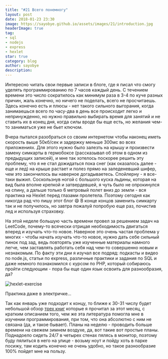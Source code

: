 ```yaml
---
title: "#21 Всего понемногу"
layout: post
date: 2018-01-23 23:30
image: https://sayobye.github.io/assets/images/21/introduction.jpg
headerImage: true
tag:
- sql
- nodejs
- express
- hexlet
star: true
category: blog
author: sayobye
description:
---
```


Интересно читать свои первые записи в блоге, где я писал что смогу уделять программированию по 7 часов каждый день. С течением времени это число сократилось как минимум раза в 3-4 по куче разных причин, жаль конечно, но ничего не поделать, всего не просчитаешь. Здесь конечно есть и плюсы - нет такого сильного выгорания, когда занимаешься всего по часу-два в день все происходит легко и непринужденно, но нужно правильно выбирать время для занятий и не ставить их в конец дня, когда силы вроде бы еще есть, но желания чем-то заниматься уже не бьет ключом. 

Вчера пытался разобраться со своим интернетом чтобы наконец иметь скорость выше 50кб/сек и задержку меньше 300мс во всех приложениях. Для этого нужно было залезть на крышу и произвести замену симкарты в гермобоксе (рассказывал об этом в одном из предыдущих записей), и мне так хотелось поскорее решить эту проблему, что я не стал дожидаться пока снег (как оказалось далее - еще и лед) на крыше растает и полез прямо на заледеневший шифер, чем это закончилось вы наверное догадываетесь. Спойлерну - я все-таки выжил. Соскользнув ногой с большого куска льдины, которая на вид была вполне крепкой и затвердевшей, я чуть было не опрокинулся на спину, а дальше только 6 метровый полет вниз до земли - вся практика на Hexlet перед глазами пролетела. Поэтому сегодня как никогда рад что пишу этот блог :smile: В конце концов заменить симкарту так и не получилось, но завтра пожалуй попробую еще раз, почистив лед и используя страховку.

На этой неделе большую часть времени провел за решением задач на LeetCode, почему-то всячески отрицая необходимость двигаться вперед и изучать что-то новое. Наверное это очень частая проблема у многих - чтобы начать изучать что-то новое, нужно дать себе сильный пинок под зад, ведь повторять уже изученные материалы намного легче, чем заставлять работать себя над чем-то совершенно новым и незнакомым. По факту эти дни я изучал все подряд: подкасты и видео по node.js, статьи по express, различные практики и задания по SQL и даже немного познакомился с курсом по PHP, который собираюсь пройти следующим - пора бы еще один язык освоить для разнообразия, да?   


![hexlet-exercise](https://sayobye.github.io/assets/images/21/hexlet-exercise.jpg)
<figcaption class="caption">Практика даже в электричке...</figcaption>


Так как январь уже подходит к концу, то ближе к 30-31 числу будет небольшой обзор [трех книг](https://sayobye.me/18/) которые я прочитал за этот месяц, с кратким описанием того, чем же эта литература помогла мне в изучении программирования, при том, что она абсолютно с ним не связана (да, и такое бывает). Планы на неделю - проводить больше времени на свежем зимнем воздухе, да, вот такие вот простые планы. Поднадоело сидеть 24/7 в четырех стенах пялясь в монитор, поэтому буду пялиться в него на улице - возьму ноут и пойду хоть в парке посижу, там кодить конечно не очень удобно, но такое разнообразие 100% пойдет мне на пользу. 

 
